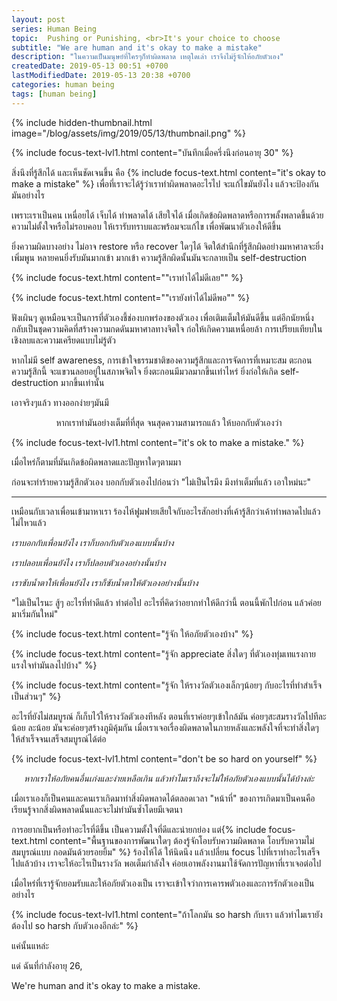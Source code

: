 ```yaml
---
layout: post 
series: Human Being
topic:  Pushing or Punishing, <br>It's your choice to choose
subtitle: "We are human and it's okay to make a mistake"
description: "ในความเป็นมนุษย์ที่ใครๆก็ทำผิดพลาด เหตุใดเล่า เราจึงไม่รู้จักให้อภัยตัวเอง"
createdDate: 2019-05-13 00:51 +0700
lastModifiedDate: 2019-05-13 20:38 +0700
categories: human being
tags: [human being]
---
```

{% include hidden-thumbnail.html image="/blog/assets/img/2019/05/13/thumbnail.png" %}

{% include focus-text-lvl1.html content="บันทึกเมื่อครึ่งนึงก่อนอายุ 30" %}

สิ่งนึงที่รู้สึกได้ และเห็นชัดเจนขึ้น คือ {% include focus-text.html content="it's okay to make a mistake" %} เพื่อที่เราจะได้รู้ว่าเราทำผิดพลาดอะไรไป จะแก้ไขมันยังไง แล้วจะป้องกันมันอย่างไร 

เพราะเราเป็นคน เหนื่อยได้ เจ็บได้ ทำพลาดได้ เสียใจได้ เมื่อเกิดข้อผิดพลาดหรือการพลั้งพลาดขึ้นด้วยความไม่ตั้งใจหรือไม่รอบคอบ ให้เรารับทราบและพร้อมจะแก้ไข เพื่อพัฒนาตัวเองให้ดีขึ้น

ยิ่งความผิดบางอย่าง ไม่อาจ restore หรือ recover ใดๆได้ จิตใต้สำนึกที่รู้สึกผิดอย่างมหาศาลจะยิ่งเพิ่มพูน หลายคนยิ่งรับมันมากเข้า มากเข้า ความรู้สึกผิดนั้นมันจะกลายเป็น self-destruction

{% include focus-text.html content="\"เราทำได้ไม่ดีเลย\"" %}

{% include focus-text.html content="\"เรายังทำได้ไม่ดีพอ\"" %}

ฟังเผินๆ ดูเหมือนจะเป็นการที่ตัวเองชี้ช่องบกพร่องของตัวเอง เพื่อเติมเต็มให้มันดีขึ้น แต่อีกนัยหนึ่งกลับเป็นชุดความคิดที่สร้างความกดดันมหาศาลทางจิตใจ ก่อให้เกิดความเหนื่อยล้า การเปรียบเทียบในเชิงลบและความเครียดแบบไม่รู้ตัว

หากไม่มี self awareness, การเข้าใจธรรมชาติของความรู้สึกและการจัดการที่เหมาะสม ตะกอนความรู้สึกนี้ จะแขวนลอยอยู่ในสภาพจิตใจ ยิ่งตะกอนมีมวลมากขึ้นเท่าไหร่ ยิ่งก่อให้เกิด self-destruction มากขึ้นเท่านั้น

เอาจริงๆแล้ว ทางออกง่ายๆมันมี

<p style="text-align: center;"><span>หากเราทำมันอย่างเต็มที่ที่สุด จนสุดความสามารถแล้ว ให้บอกกับตัวเองว่า </span></p>

{% include focus-text-lvl1.html content="it's ok to make a mistake." %}

เมื่อไหร่ก็ตามที่มันเกิดข้อผิดพลาดและปัญหาใดๆตามมา 

ก่อนจะทำร้ายความรู้สึกตัวเอง บอกกับตัวเองไปก่อนว่า "ไม่เป็นไรมึง มึงทำเต็มที่แล้ว เอาใหม่นะ"

---

เหมือนกับเวลาเพื่อนเข้ามาหาเรา ร้องไห้ฟูมฟายเสียใจกับอะไรสักอย่างที่เค้ารู้สึกว่าเค้าทำพลาดไปแล้ว ไม่ไหวแล้ว

<i>เราบอกกับเพื่อนยังไง เราก็บอกกับตัวเองแบบนั้นบ้าง </i>

<i>เราปลอบเพื่อนยังไง เราก็ปลอบตัวเองอย่างนั้นบ้าง </i>

<i>เราซับน้ำตาให้เพื่อนยังไง เราก็ซับน้ำตาให้ตัวเองอย่างนั้นบ้าง</i>

"ไม่เป็นไรนะ สู้ๆ อะไรที่ทำดีแล้ว ทำต่อไป อะไรที่คิดว่าอยากทำให้ดีกว่านี้ ตอนนี้พักไปก่อน แล้วค่อยมาเริ่มกันใหม่"

{% include focus-text.html content="รู้จัก ให้อภัยตัวเองบ้าง" %}

{% include focus-text.html content="รู้จัก appreciate สิ่งใดๆ ที่ตัวเองทุ่มเทแรงกายแรงใจทำมันลงไปบ้าง" %}

{% include focus-text.html content="รู้จัก ให้รางวัลตัวเองเล็กๆน้อยๆ กับอะไรที่ทำสำเร็จเป็นส่วนๆ" %}

อะไรที่ยังไม่สมบูรณ์ ก็เก็บไว้ให้รางวัลตัวเองทีหลัง ตอนที่เราค่อยๆเข้าใกล้มัน ค่อยๆสะสมรางวัลไปทีละน้อย ละน้อย มันจะค่อยๆสร้างภูมิคุ้มกัน เมื่อเราเจอเรื่องผิดพลาดในภายหลังและพลังใจที่จะทำสิ่งใดๆ ให้สำเร็จจนเสร็จสมบูรณ์ได้ต่อ

{% include focus-text-lvl1.html content="don't be so hard on yourself" %}

<p style="text-align: center;"><span><i>หากเราให้อภัยคนอื่นเก่งและง่ายเหลือเกิน แล้วทำไมเราถึงจะไม่ให้อภัยตัวเองแบบนั้นได้บ้างล่ะ</i></span></p>

เมื่อเราเองก็เป็นคนและคนเราเกิดมาทำสิ่งผิดพลาดได้ตลอดเวลา "หน้าที่" ของการเกิดมาเป็นคนคือเรียนรู้จากสิ่งผิดพลาดนั้นและจะไม่ทำมันซ้ำโดยมีเจตนา

การอยากเป็นหรือทำอะไรที่ดีขึ้น เป็นความตั้งใจที่ดีและน่ายกย่อง แต่{% include focus-text.html content="พื้นฐานของการพัฒนาใดๆ ต้องรู้จักโอบรับความผิดพลาด โอบรับความไม่สมบูรณ์แบบ กอดมันด้วยรอยยิ้ม" %} ร้องไห้ได้ ให้นิดนึง แล้วเปลี่ยน focus ไปที่เราทำอะไรเสร็จไปแล้วบ้าง เราจะให้อะไรเป็นรางวัล พอเต็มกำลังใจ ค่อยเอาพลังงานมาใช้จัดการปัญหาที่เราเจอต่อไป

เมื่อไหร่ที่เรารู้จักยอมรับและให้อภัยตัวเองเป็น เราจะเข้าใจว่าการเคารพตัวเองและการรักตัวเองเป็นอย่างไร

{% include focus-text-lvl1.html content="ถ้าโลกมัน so harsh กับเรา แล้วทำไมเรายังต้องไป so harsh กับตัวเองอีกล่ะ" %}

แค่นั้นแหล่ะ

แด่ ฉันที่กำลังอายุ 26,

We're human and it's okay to make a mistake.

